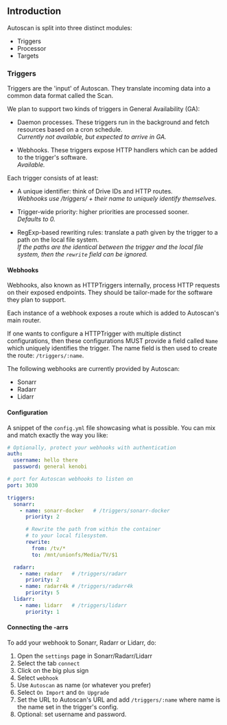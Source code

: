 ## Introduction

Autoscan is split into three distinct modules:

- Triggers
- Processor
- Targets

### Triggers

Triggers are the 'input' of Autoscan.
They translate incoming data into a common data format called the Scan.

We plan to support two kinds of triggers in General Availability (GA):

- Daemon processes.
  These triggers run in the background and fetch resources based on a cron schedule. \
  *Currently not available, but expected to arrive in GA.*

- Webhooks.
  These triggers expose HTTP handlers which can be added to the trigger's software. \
  *Available.*

Each trigger consists of at least:

- A unique identifier: think of Drive IDs and HTTP routes. \
  *Webhooks use /triggers/ + their name to uniquely identify themselves.*

- Trigger-wide priority: higher priorities are processed sooner. \
  *Defaults to 0.*

- RegExp-based rewriting rules: translate a path given by the trigger to a path on the local file system. \
  *If the paths are the identical between the trigger and the local file system, then the `rewrite` field can be ignored.*

#### Webhooks

Webhooks, also known as HTTPTriggers internally, process HTTP requests on their exposed endpoints.
They should be tailor-made for the software they plan to support.

Each instance of a webhook exposes a route which is added to Autoscan's main router.

If one wants to configure a HTTPTrigger with multiple distinct configurations,
then these configurations MUST provide a field called `Name` which uniquely identifies the trigger.
The name field is then used to create the route: `/triggers/:name`.

The following webhooks are currently provided by Autoscan:

- Sonarr
- Radarr
- Lidarr

#### Configuration

A snippet of the `config.yml` file showcasing what is possible.
You can mix and match exactly the way you like:

```yaml
# Optionally, protect your webhooks with authentication
auth:
  username: hello there
  password: general kenobi

# port for Autoscan webhooks to listen on
port: 3030

triggers:
  sonarr:
    - name: sonarr-docker   # /triggers/sonarr-docker
      priority: 2

      # Rewrite the path from within the container
      # to your local filesystem.
      rewrite:
        from: /tv/*
        to: /mnt/unionfs/Media/TV/$1

  radarr:
    - name: radarr   # /triggers/radarr
      priority: 2
    - name: radarr4k # /triggers/radarr4k
      priority: 5
  lidarr:
    - name: lidarr   # /triggers/lidarr
      priority: 1
```

#### Connecting the -arrs

To add your webhook to Sonarr, Radarr or Lidarr, do:

1. Open the `settings` page in Sonarr/Radarr/Lidarr
2. Select the tab `connect`
3. Click on the big plus sign
4. Select `webhook`
5. Use `Autoscan` as name (or whatever you prefer)
6. Select `On Import` and `On Upgrade`
7. Set the URL to Autoscan's URL and add `/triggers/:name` where name is the name set in the trigger's config.
8. Optional: set username and password.
